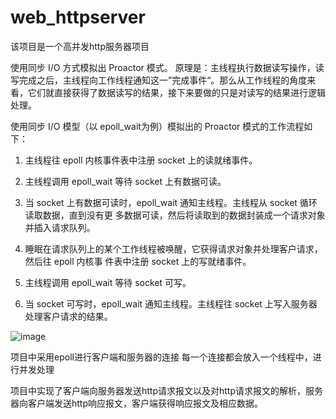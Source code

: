 # web_httpserver

该项目是一个高并发http服务器项目

使用同步 I/O 方式模拟出 Proactor 模式。
原理是：主线程执行数据读写操作，读写完成之后，主线程向工作线程通知这一”完成事件“。那么从工作线程的角度来看，它们就直接获得了数据读写的结果，接下来要做的只是对读写的结果进行逻辑处理。

使用同步 I/O 模型（以 epoll_wait为例）模拟出的 Proactor 模式的工作流程如下：

1. 主线程往 epoll 内核事件表中注册 socket 上的读就绪事件。

2. 主线程调用 epoll_wait 等待 socket 上有数据可读。

3. 当 socket 上有数据可读时，epoll_wait 通知主线程。主线程从 socket 循环读取数据，直到没有更
多数据可读，然后将读取到的数据封装成一个请求对象并插入请求队列。

4. 睡眠在请求队列上的某个工作线程被唤醒，它获得请求对象并处理客户请求，然后往 epoll 内核事
件表中注册 socket 上的写就绪事件。

5. 主线程调用 epoll_wait 等待 socket 可写。

6. 当 socket 可写时，epoll_wait 通知主线程。主线程往 socket 上写入服务器处理客户请求的结果。

![image](https://user-images.githubusercontent.com/72536400/181225335-b51ec646-62bf-4b0b-b45f-078c755a5c10.png)




项目中采用epoll进行客户端和服务器的连接
每一个连接都会放入一个线程中，进行并发处理

项目中实现了客户端向服务器发送http请求报文以及对http请求报文的解析，服务器向客户端发送http响应报文，客户端获得响应报文及相应数据。
